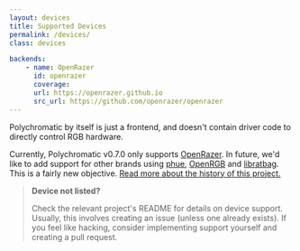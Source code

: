 ```yaml
---
layout: devices
title: Supported Devices
permalink: /devices/
class: devices

backends:
    - name: OpenRazer
      id: openrazer
      coverage:
      url: https://openrazer.github.io
      src_url: https://github.com/openrazer/openrazer
---
```


Polychromatic by itself is just a frontend, and doesn't contain driver code to
directly control RGB hardware.

Currently, Polychromatic v0.7.0 only supports [OpenRazer].
In future, we'd like to add support for other brands using [phue](https://github.com/polychromatic/polychromatic/issues/296),
[OpenRGB](https://github.com/polychromatic/polychromatic/issues/340) and
[libratbag](https://github.com/polychromatic/polychromatic/issues/339).
This is a fairly new objective. [Read more about the history of this project.](https://docs.polychromatic.app/history/)

[OpenRazer]: https://openrazer.github.io

> **Device not listed?**
>
> Check the relevant project's README for details on device support. Usually, this
> involves creating an issue (unless one already exists). If you feel like hacking,
> consider implementing support yourself and creating a pull request.
